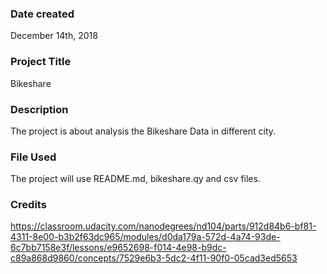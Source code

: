 ### Date created
December 14th, 2018


### Project Title
Bikeshare

### Description
The project is about analysis the Bikeshare Data in different city.

### File Used
The project will use README.md, bikeshare.qy and csv files.

### Credits
https://classroom.udacity.com/nanodegrees/nd104/parts/912d84b6-bf81-4311-8e00-b3b2f63dc965/modules/d0da179a-572d-4a74-93de-6c7bb7158e3f/lessons/e9652698-f014-4e98-b9dc-c89a868d9860/concepts/7529e6b3-5dc2-4f11-90f0-05cad3ed5653
